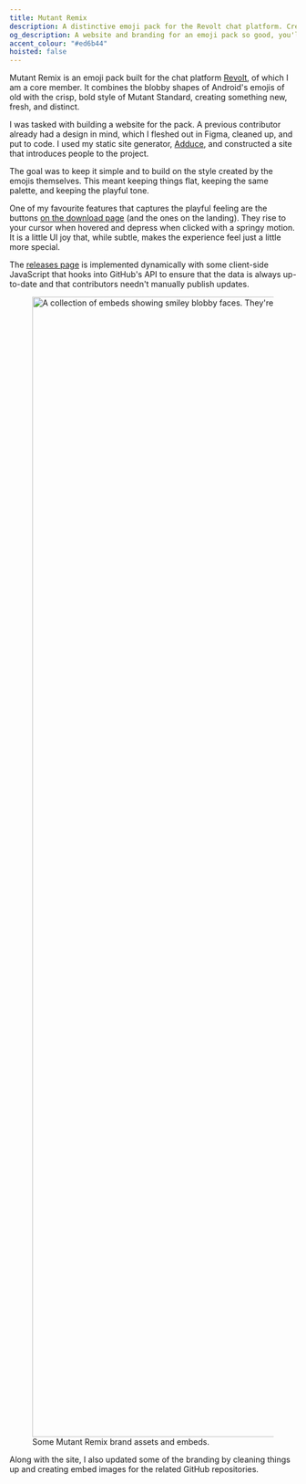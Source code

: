 ```yaml
---
title: Mutant Remix
description: A distinctive emoji pack for the Revolt chat platform. Created an interactive website using my static site generator Adduce, implemented dynamic GitHub API integration, and created playful animations that perfectly capture the emoji pack's unique personality.
og_description: A website and branding for an emoji pack so good, you'll never want to use another.
accent_colour: "#ed6b44"
hoisted: false
---
```


Mutant Remix is an emoji pack built for the chat platform [Revolt](https://revolt.chat), of which I am a core member. It combines the blobby shapes of Android's emojis of old with the crisp, bold style of Mutant Standard, creating something new, fresh, and distinct.

I was tasked with building a website for the pack. A previous contributor already had a design in mind, which I fleshed out in Figma, cleaned up, and put to code. I used my static site generator, [Adduce](https://adduce.vale.rocks), and constructed a site that introduces people to the project.

The goal was to keep it simple and to build on the style created by the emojis themselves. This meant keeping things flat, keeping the same palette, and keeping the playful tone.

One of my favourite features that captures the playful feeling are the buttons [on the download page](https://mutant.revolt.chat/downloads) (and the ones on the landing). They rise to your cursor when hovered and depress when clicked with a springy motion. It is a little UI joy that, while subtle, makes the experience feel just a little more special.

The [releases page](https://mutant.revolt.chat/releases) is implemented dynamically with some client-side JavaScript that hooks into GitHub's API to ensure that the data is always up-to-date and that contributors needn't manually publish updates.

<figure>
<img src="/assets/portfolio/mutant-remix/branding.svg" width="2000" alt="A collection of embeds showing smiley blobby faces. They're dark-themed, with bright colour blocks and simple vector designs.">
<figcaption>Some Mutant Remix brand assets and embeds.</figcaption>
</figure>

Along with the site, I also updated some of the branding by cleaning things up and creating embed images for the related GitHub repositories.
